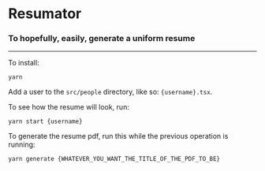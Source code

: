 # Resumator

### To hopefully, easily, generate a uniform resume

---

To install:
```
yarn
```

Add a user to the `src/people` directory, like so: `{username}.tsx`.

To see how the resume will look, run:
```
yarn start {username}
```

To generate the resume pdf, run this while the previous operation is running:
```
yarn generate {WHATEVER_YOU_WANT_THE_TITLE_OF_THE_PDF_TO_BE}
```
